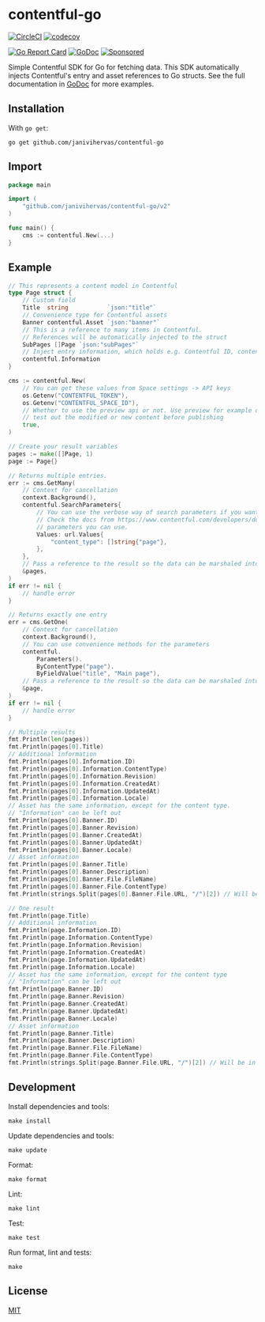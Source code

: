 # contentful-go

[![CircleCI](https://circleci.com/gh/janivihervas/contentful-go.svg?style=svg)](https://circleci.com/gh/janivihervas/contentful-go)
[![codecov](https://codecov.io/gh/janivihervas/contentful-go/branch/master/graph/badge.svg)](https://codecov.io/gh/janivihervas/contentful-go)

[![Go Report Card](https://goreportcard.com/badge/github.com/janivihervas/contentful-go)](https://goreportcard.com/report/github.com/janivihervas/contentful-go)
[![GoDoc](https://godoc.org/github.com/janivihervas/contentful-go?status.svg)](https://godoc.org/github.com/janivihervas/contentful-go)
[![Sponsored](https://img.shields.io/badge/chilicorn-sponsored-brightgreen.svg?logo=data%3Aimage%2Fpng%3Bbase64%2CiVBORw0KGgoAAAANSUhEUgAAAA4AAAAPCAMAAADjyg5GAAABqlBMVEUAAAAzmTM3pEn%2FSTGhVSY4ZD43STdOXk5lSGAyhz41iz8xkz2HUCWFFhTFFRUzZDvbIB00Zzoyfj9zlHY0ZzmMfY0ydT0zjj92l3qjeR3dNSkoZp4ykEAzjT8ylUBlgj0yiT0ymECkwKjWqAyjuqcghpUykD%2BUQCKoQyAHb%2BgylkAyl0EynkEzmkA0mUA3mj86oUg7oUo8n0k%2FS%2Bw%2Fo0xBnE5BpU9Br0ZKo1ZLmFZOjEhesGljuzllqW50tH14aS14qm17mX9%2Bx4GAgUCEx02JySqOvpSXvI%2BYvp2orqmpzeGrQh%2Bsr6yssa2ttK6v0bKxMBy01bm4zLu5yry7yb29x77BzMPCxsLEzMXFxsXGx8fI3PLJ08vKysrKy8rL2s3MzczOH8LR0dHW19bX19fZ2dna2trc3Nzd3d3d3t3f39%2FgtZTg4ODi4uLj4%2BPlGxLl5eXm5ubnRzPn5%2Bfo6Ojp6enqfmzq6urr6%2Bvt7e3t7u3uDwvugwbu7u7v6Obv8fDz8%2FP09PT2igP29vb4%2BPj6y376%2Bu%2F7%2Bfv9%2Ff39%2Fv3%2BkAH%2FAwf%2FtwD%2F9wCyh1KfAAAAKXRSTlMABQ4VGykqLjVCTVNgdXuHj5Kaq62vt77ExNPX2%2Bju8vX6%2Bvr7%2FP7%2B%2FiiUMfUAAADTSURBVAjXBcFRTsIwHAfgX%2FtvOyjdYDUsRkFjTIwkPvjiOTyX9%2FAIJt7BF570BopEdHOOstHS%2BX0s439RGwnfuB5gSFOZAgDqjQOBivtGkCc7j%2B2e8XNzefWSu%2BsZUD1QfoTq0y6mZsUSvIkRoGYnHu6Yc63pDCjiSNE2kYLdCUAWVmK4zsxzO%2BQQFxNs5b479NHXopkbWX9U3PAwWAVSY%2FpZf1udQ7rfUpQ1CzurDPpwo16Ff2cMWjuFHX9qCV0Y0Ok4Jvh63IABUNnktl%2B6sgP%2BARIxSrT%2FMhLlAAAAAElFTkSuQmCC)](http://spiceprogram.org/oss-sponsorship)


Simple Contentful SDK for Go for fetching data. This SDK automatically injects Contentful's entry and asset references to Go structs. See the full documentation in [GoDoc](https://godoc.org/github.com/janivihervas/contentful-go) for more examples.

## Installation

With `go get`:
```
go get github.com/janivihervas/contentful-go
```

## Import

```go
package main

import (
	"github.com/janivihervas/contentful-go/v2"
)

func main() {
	cms := contentful.New(...)
}
```

## Example

```go
// This represents a content model in Contentful
type Page struct {
	// Custom field
	Title  string           `json:"title"`
	// Convenience type for Contentful assets
	Banner contentful.Asset `json:"banner"`
	// This is a reference to many items in Contentful.
	// References will be automatically injected to the struct
	SubPages []Page `json:"subPages"`
	// Inject entry information, which holds e.g. Contentful ID, content type etc
	contentful.Information
}

cms := contentful.New(
	// You can get these values from Space settings -> API keys
	os.Getenv("CONTENTFUL_TOKEN"),
	os.Getenv("CONTENTFUL_SPACE_ID"),
	// Whether to use the preview api or not. Use preview for example on development environment, so you can safely
	// test out the modified or new content before publishing
	true,
)

// Create your result variables
pages := make([]Page, 1)
page := Page{}

// Returns multiple entries.
err := cms.GetMany(
	// Context for cancellation
	context.Background(),
	contentful.SearchParameters{
		// You can use the verbose way of search parameters if you want. See below for convenience functions.
		// Check the docs from https://www.contentful.com/developers/docs/references/content-delivery-api for all the
		// parameters you can use.
		Values: url.Values{
			"content_type": []string{"page"},
		},
	},
	// Pass a reference to the result so the data can be marshaled into it.
	&pages,
)
if err != nil {
	// handle error
}

// Returns exactly one entry
err = cms.GetOne(
	// Context for cancellation
	context.Background(),
	// You can use convenience methods for the parameters
	contentful.
		Parameters().
		ByContentType("page").
		ByFieldValue("title", "Main page"),
	// Pass a reference to the result so the data can be marshaled into it.
	&page,
)
if err != nil {
	// handle error
}

// Multiple results
fmt.Println(len(pages))
fmt.Println(pages[0].Title)
// Additional information
fmt.Println(pages[0].Information.ID)
fmt.Println(pages[0].Information.ContentType)
fmt.Println(pages[0].Information.Revision)
fmt.Println(pages[0].Information.CreatedAt)
fmt.Println(pages[0].Information.UpdatedAt)
fmt.Println(pages[0].Information.Locale)
// Asset has the same information, except for the content type.
// "Information" can be left out
fmt.Println(pages[0].Banner.ID)
fmt.Println(pages[0].Banner.Revision)
fmt.Println(pages[0].Banner.CreatedAt)
fmt.Println(pages[0].Banner.UpdatedAt)
fmt.Println(pages[0].Banner.Locale)
// Asset information
fmt.Println(pages[0].Banner.Title)
fmt.Println(pages[0].Banner.Description)
fmt.Println(pages[0].Banner.File.FileName)
fmt.Println(pages[0].Banner.File.ContentType)
fmt.Println(strings.Split(pages[0].Banner.File.URL, "/")[2]) // Will be in the form of "//images.ctfassets.net/space.id/asset-id/some-id/orange.png"

// One result
fmt.Println(page.Title)
// Additional information
fmt.Println(page.Information.ID)
fmt.Println(page.Information.ContentType)
fmt.Println(page.Information.Revision)
fmt.Println(page.Information.CreatedAt)
fmt.Println(page.Information.UpdatedAt)
fmt.Println(page.Information.Locale)
// Asset has the same information, except for the content type
// "Information" can be left out
fmt.Println(page.Banner.ID)
fmt.Println(page.Banner.Revision)
fmt.Println(page.Banner.CreatedAt)
fmt.Println(page.Banner.UpdatedAt)
fmt.Println(page.Banner.Locale)
// Asset information
fmt.Println(page.Banner.Title)
fmt.Println(page.Banner.Description)
fmt.Println(page.Banner.File.FileName)
fmt.Println(page.Banner.File.ContentType)
fmt.Println(strings.Split(page.Banner.File.URL, "/")[2]) // Will be in the form of "//images.ctfassets.net/space.id/asset-id/some-id/orange.png"
```

## Development

Install dependencies and tools:

```
make install
```

Update dependencies and tools:

```
make update
```

Format:

```
make format
```

Lint:

```
make lint
```

Test:

```
make test
```

Run format, lint and tests:

```
make
```

## License

[MIT](LICENSE)
